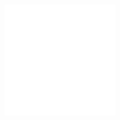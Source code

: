 <!DOCTYPE html>
<html lang="en">

<head>  
  <meta charset="UTF-8">
  <meta name="viewport" content="width=device-width, initial-scale=1.0">
</head>

<body>
  <!-- Featured Image -->
 <div align="center">
    <img src="https://github.com/hetdabhi/hetdabhi/blob/main/Let's%20Code.gif" width="300" height="300">
  </div>

</body> 

</html>

